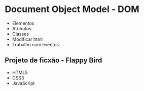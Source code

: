 # Document Object Model - DOM

- Elementos
- Atributos
- Classes
- Modificar html
- Trabalho com eventos

## Projeto de ficxão - Flappy Bird

- HTML5
- CSS3
- JavaScript
